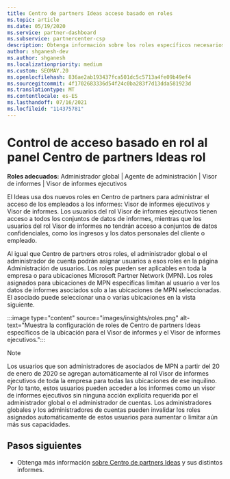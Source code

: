 ```yaml
---
title: Centro de partners Ideas acceso basado en roles
ms.topic: article
ms.date: 05/19/2020
ms.service: partner-dashboard
ms.subservice: partnercenter-csp
description: Obtenga información sobre los roles específicos necesarios para ver Centro de partners Ideas informes. Estos incluyen los roles de Visor de informes ejecutivos y Visor de informes.
author: shganesh-dev
ms.author: shganesh
ms.localizationpriority: medium
ms.custom: SEOMAY.20
ms.openlocfilehash: 836ae2ab193437fca501dc5c5713a4fe09b49ef4
ms.sourcegitcommit: 4f1702683336d54f24c0ba283f7d13dda581923d
ms.translationtype: MT
ms.contentlocale: es-ES
ms.lasthandoff: 07/16/2021
ms.locfileid: "114375781"
---
```

# <a name="role-based-access-control-to-the-partner-center-insights-dashboard"></a>Control de acceso basado en rol al panel Centro de partners Ideas rol

**Roles adecuados:** Administrador global | Agente de administración | Visor de informes | Visor de informes ejecutivos

El Ideas usa dos nuevos roles en Centro de partners para administrar el acceso de los empleados a los informes: Visor de informes ejecutivos y Visor de informes.  Los usuarios del rol Visor de informes ejecutivos tienen acceso a todos los conjuntos de datos de informes, mientras que los usuarios del rol Visor de informes no tendrán acceso a conjuntos de datos confidenciales, como los ingresos y los datos personales del cliente o empleado.  

Al igual que Centro de partners otros roles, el administrador global o el administrador de cuenta podrán asignar usuarios a esos roles en la página Administración de usuarios. Los roles pueden ser aplicables en toda la empresa o para ubicaciones Microsoft Partner Network (MPN). Los roles asignados para ubicaciones de MPN específicas limitan al usuario a ver los datos de informes asociados solo a las ubicaciones de MPN seleccionadas. El asociado puede seleccionar una o varias ubicaciones en la vista siguiente.

:::image type="content" source="images/insights/roles.png" alt-text="Muestra la configuración de roles de Centro de partners Ideas específicos de la ubicación para el Visor de informes y el Visor de informes ejecutivos.":::

>[!Note]
> Los usuarios que son administradores de asociados de MPN a partir del 20  de enero de 2020 se agregan automáticamente al rol Visor de informes ejecutivos de toda la empresa para todas las ubicaciones de ese inquilino. Por lo tanto, estos usuarios pueden acceder a los informes como un visor de informes ejecutivos sin ninguna acción explícita requerida por el administrador global o el administrador de cuentas. Los administradores globales y los administradores de cuentas pueden invalidar los roles asignados automáticamente de estos usuarios para aumentar o limitar aún más sus capacidades.

## <a name="next-steps"></a>Pasos siguientes

- Obtenga más información [sobre Centro de partners Ideas](partner-center-insights.md) y sus distintos informes.
